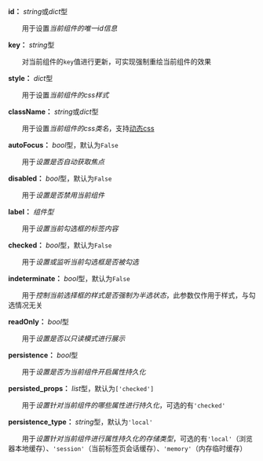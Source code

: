 **id：** *string*或*dict*型

　　用于设置*当前组件的唯一id信息*

**key：** *string*型

　　对当前组件的`key`值进行更新，可实现强制重绘当前组件的效果

**style：** *dict*型

　　用于设置*当前组件的css样式*

**className：** *string*或*dict*型

　　用于设置*当前组件的css类名*，支持[动态css](/advanced-classname)

**autoFocus：** *bool*型，默认为`False`

　　用于*设置是否自动获取焦点*

**disabled：** *bool*型，默认为`False`

　　用于*设置是否禁用当前组件*

**label：** *组件型*

　　用于*设置当前勾选框的标签内容*

**checked：** *bool*型，默认为`False`

　　用于*设置或监听当前勾选框是否被勾选*

**indeterminate：** *bool*型，默认为`False`

　　用于*控制当前选择框的样式是否强制为半选状态*，此参数仅作用于样式，与勾选情况无关

**readOnly：** *bool*型

　　用于*设置是否以只读模式进行展示*

**persistence：** *bool*型

　　用于*设置是否为当前组件开启属性持久化*

**persisted_props：** *list*型，默认为`['checked']`

　　用于*设置针对当前组件的哪些属性进行持久化*，可选的有`'checked'`

**persistence_type：** *string*型，默认为`'local'`

　　用于*设置针对当前组件进行属性持久化的存储类型*，可选的有`'local'`（浏览器本地缓存）、`'session'`（当前标签页会话缓存）、`'memory'`（内存临时缓存）